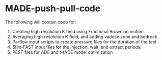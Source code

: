 # MADE-push-pull-code

The following will contain code for:
1. Creating high resolution K field using Fractional Brownian motion.
2. Averaging high resolution K field, and adding vadose zone and bedrock
3. Parflow input scripts to create pressure files for the duration of the test
4. Slim-FAST input files for the injection, wait, and extract periods. 
5. PEST files for ADE and t-fADE model optimization. 
